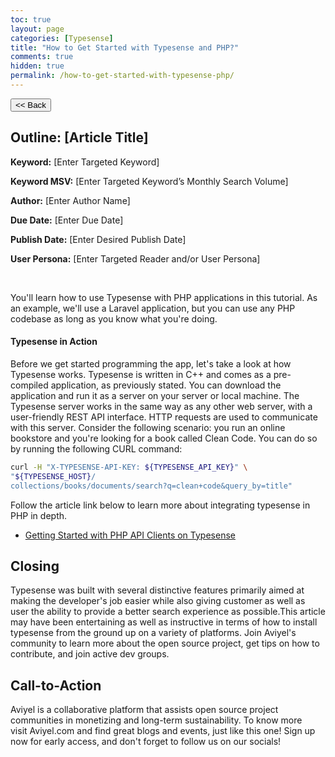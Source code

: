 ```yaml
---
toc: true
layout: page
categories: [Typesense]
title: "How to Get Started with Typesense and PHP?"
comments: true
hidden: true
permalink: /how-to-get-started-with-typesense-php/
---
```


<button class="back-button" onclick="window.history.back()"><< Back</button>

## Outline: [Article Title]

**Keyword:** [Enter Targeted Keyword]

**Keyword MSV:** [Enter Targeted Keyword’s Monthly Search Volume]

**Author:** [Enter Author Name]

**Due Date:** [Enter Due Date]

**Publish Date:** [Enter Desired Publish Date]

**User Persona:** [Enter Targeted Reader and/or User Persona]

<br>

You'll learn how to use Typesense with PHP applications in this tutorial. As an example, we'll use a Laravel application, but you can use any PHP codebase as long as you know what you're doing.

#### Typesense in Action

Before we get started programming the app, let's take a look at how Typesense works. Typesense is written in C++ and comes as a pre-compiled application, as previously stated. You can download the application and run it as a server on your server or local machine. The Typesense server works in the same way as any other web server, with a user-friendly REST API interface. HTTP requests are used to communicate with this server. Consider the following scenario: you run an online bookstore and you're looking for a book called Clean Code. You can do so by running the following CURL command:

```bash
curl -H "X-TYPESENSE-API-KEY: ${TYPESENSE_API_KEY}" \
"${TYPESENSE_HOST}/
collections/books/documents/search?q=clean+code&query_by=title"
```

Follow the article link below to learn more about integrating typesense in PHP in depth.

- [Getting Started with PHP API Clients on Typesense](https://aviyel.com/post/1288/building-a-search-ui-with-typesense)

## Closing

Typesense was built with several distinctive features primarily aimed at making the developer's job easier while also giving customer as well as user the ability to provide a better search experience as possible.This article may have been entertaining as well as instructive in terms of how to install typesense from the ground up on a variety of platforms. Join Aviyel's community to learn more about the open source project, get tips on how to contribute, and join active dev groups.

## Call-to-Action

Aviyel is a collaborative platform that assists open source project communities in monetizing and long-term sustainability. To know more visit Aviyel.com and find great blogs and events, just like this one! Sign up now for early access, and don't forget to follow us on our socials!
